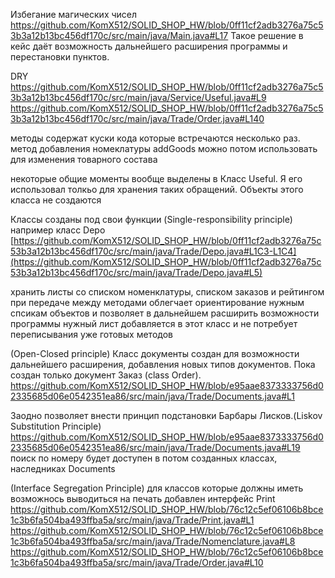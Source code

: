 Избегание магических чисел
https://github.com/KomX512/SOLID_SHOP_HW/blob/0ff11cf2adb3276a75c53b3a12b13bc456df170c/src/main/java/Main.java#L17
Такое решение в кейс даёт возможность дальнейшего расширения программы и перестановки пунктов.

DRY
https://github.com/KomX512/SOLID_SHOP_HW/blob/0ff11cf2adb3276a75c53b3a12b13bc456df170c/src/main/java/Service/Useful.java#L9
https://github.com/KomX512/SOLID_SHOP_HW/blob/0ff11cf2adb3276a75c53b3a12b13bc456df170c/src/main/java/Trade/Order.java#L140

методы содержат куски кода которые встречаются несколько раз.
метод добавления номеклатуры addGoods можно потом использовать для изменения товарного состава

некоторые общие моменты вообще выделены в Класс Useful. Я его использовал толкьо для хранения таких обращений. Объекты этого класса не создаются

Классы созданы под свои функции (Single-responsibility principle)
например класс Depo
[https://github.com/KomX512/SOLID_SHOP_HW/blob/0ff11cf2adb3276a75c53b3a12b13bc456df170c/src/main/java/Trade/Depo.java#L1C3-L1C4](https://github.com/KomX512/SOLID_SHOP_HW/blob/0ff11cf2adb3276a75c53b3a12b13bc456df170c/src/main/java/Trade/Depo.java#L5)

хранить листы со списком номенклатуры, списком заказов и рейтингом
при передаче между методами облегчает ориентирование нужным спсикам объектов
и позволяет в дальнейшем расширить возможности программы
нужный лист добавляется в этот класс и не потребует переписывания уже готовых методов

(Open-Closed principle)
Класс документы создан для возможности дальнейшего расширения, добавления новых типов документов.
Пока создан только документ Заказ (class Order). 
 https://github.com/KomX512/SOLID_SHOP_HW/blob/e95aae8373333756d02335685d06e0542351ea86/src/main/java/Trade/Documents.java#L1

Заодно позволяет внести принцип подстановки Барбары Лисков.(Liskov Substitution Principle)
https://github.com/KomX512/SOLID_SHOP_HW/blob/e95aae8373333756d02335685d06e0542351ea86/src/main/java/Trade/Documents.java#L19
поиск по номеру будет доступен в потом созданных классах, наследниках Documents

(Interface Segregation Principle)
для классов которые должны иметь возможнось выводиться на печать 
добавлен интерфейс Print
https://github.com/KomX512/SOLID_SHOP_HW/blob/76c12c5ef06106b8bce1c3b6fa504ba493ffba5a/src/main/java/Trade/Print.java#L1
https://github.com/KomX512/SOLID_SHOP_HW/blob/76c12c5ef06106b8bce1c3b6fa504ba493ffba5a/src/main/java/Trade/Nomenclature.java#L8
https://github.com/KomX512/SOLID_SHOP_HW/blob/76c12c5ef06106b8bce1c3b6fa504ba493ffba5a/src/main/java/Trade/Order.java#L10
